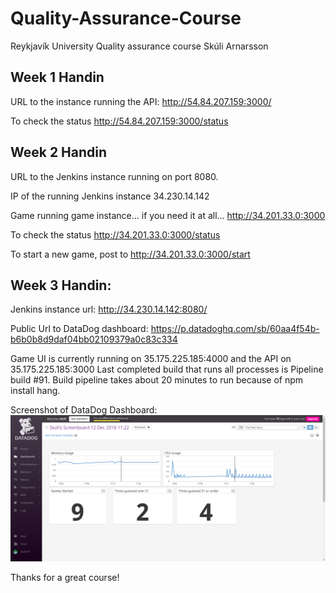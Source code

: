# Quality-Assurance-Course
Reykjavík University Quality assurance course
Skúli Arnarsson
## Week 1 Handin
URL to the instance running the API:
http://54.84.207.159:3000/


To check the status
http://54.84.207.159:3000/status

## Week 2 Handin
URL to the Jenkins instance running on port 8080.

IP of the running Jenkins instance
34.230.14.142

Game running game instance... if you need it at all...
http://34.201.33.0:3000


To check the status
http://34.201.33.0:3000/status


To start a new game, post to
http://34.201.33.0:3000/start

## Week 3 Handin:
Jenkins instance url: http://34.230.14.142:8080/

Public Url to DataDog dashboard: https://p.datadoghq.com/sb/60aa4f54b-b6b0b8d9daf04bb02109379a0c83c334

Game UI is currently running on 35.175.225.185:4000 and the API on 35.175.225.185:3000
Last completed build that runs all processes is Pipeline build #91.
Build pipeline takes about 20 minutes to run because of npm install hang.

Screenshot of DataDog Dashboard:
![alt text](https://github.com/skulia15/Quality-Assurance-Course/blob/master/assignments/DataDog%20Screenshot.png)

Thanks for a great course!
